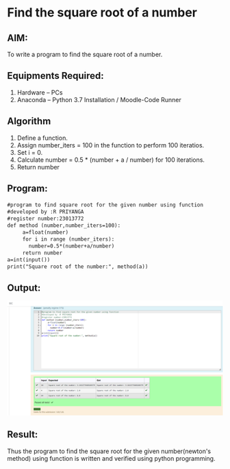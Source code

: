 # Find the square root of a number

## AIM:
To write a program to find the square root of a number.

## Equipments Required:
1. Hardware – PCs
2. Anaconda – Python 3.7 Installation / Moodle-Code Runner

## Algorithm
1. Define a function.
2. Assign number_iters = 100 in the function to perform 100 iteratios.
3. Set i = 0.
4. Calculate  number = 0.5 * (number + a / number) for 100 iterations.
5. Return number

## Program:
```
#program to find square root for the given number using function 
#developed by :R PRIYANGA
#register number:23013772
def method (number,number_iters=100):
     a=float(number)
     for i in range (number_iters):
       number=0.5*(number+a/number)
     return number
a=int(input())
print("Square root of the number:", method(a))
```

## Output:
![OUTPUT](<Screenshot 2023-12-28 140526.png>)


## Result:
Thus the program to find the square root for the given number(newton's method) using function is written and verified using python programming.
